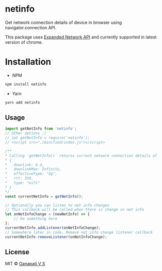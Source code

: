 # netinfo

Get network connection details of device in browser using navigator.connection API.
 
This package uses [Expanded Network API](https://wicg.github.io/netinfo/) and currently supported in latest version of chrome. 

# Installation
- NPM
```sh
npm install netinfo
```

- Yarn
```sh
yarn add netinfo
```

## Usage
```javascript
import getNetInfo from 'netinfo';
// Other options ;)
// let getNetInfo = require('netinfo');
// <script src="./minified/index.js"></script>

/** 
* Calling `getNetInfo()` returns current network connection details of device as object
* {
*   downlink: 6.4,
*   downlinkMax: Infinity,
*   effectiveType: "4g",
*   rtt: 350,
*   type: "wifi"
* }
*/
const currentNetInfo = getNetInfo();

// Optionally you can listen to net info changes
// This callback will be called when there is change in net info
let onNetInfoChange = (newNetInfo) => {
    // Do something here
};
currentNetInfo.addListener(onNetInfoChange);
// Somewhere later in code, Remove net info change listener callback
currentNetInfo.removeListener(onNetInfoChange);

```

## License

MIT © [Ganapati V S](http://meetguns.com)
